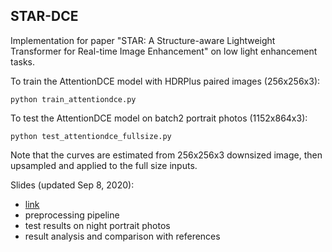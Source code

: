 ## STAR-DCE

Implementation for paper "STAR: A Structure-aware Lightweight Transformer for Real-time Image Enhancement" on low light enhancement tasks.



To train the AttentionDCE model with HDRPlus paired images (256x256x3):
```
python train_attentiondce.py
```

To test the AttentionDCE model on batch2 portrait photos (1152x864x3): 
```
python test_attentiondce_fullsize.py
```
Note that the curves are estimated from 256x256x3 downsized image, then upsampled and applied to the full size inputs.

Slides (updated Sep 8, 2020):
- [link](https://docs.google.com/presentation/d/14r4SLo9fWjnomDoTmO8GJuWz4MKa_TJO04OKvZX2cHg/edit?usp=sharing)
- preprocessing pipeline
- test results on night portrait photos
- result analysis and comparison with references

